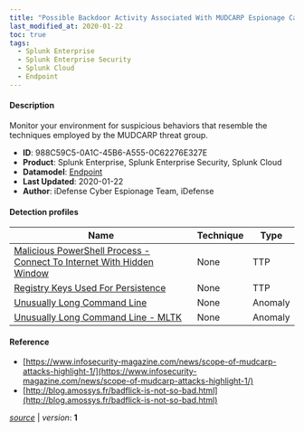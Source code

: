 ```yaml
---
title: "Possible Backdoor Activity Associated With MUDCARP Espionage Campaigns"
last_modified_at: 2020-01-22
toc: true
tags:
  - Splunk Enterprise
  - Splunk Enterprise Security
  - Splunk Cloud
  - Endpoint
---
```


#### Description

Monitor your environment for suspicious behaviors that resemble the techniques employed by the MUDCARP threat group.

- **ID**: 988C59C5-0A1C-45B6-A555-0C62276E327E
- **Product**: Splunk Enterprise, Splunk Enterprise Security, Splunk Cloud
- **Datamodel**: [Endpoint](https://docs.splunk.com/Documentation/CIM/latest/User/Endpoint)
- **Last Updated**: 2020-01-22
- **Author**: iDefense Cyber Espionage Team, iDefense

#### Detection profiles

| Name        | Technique   | Type         |
| ----------- | ----------- |--------------|
| [Malicious PowerShell Process - Connect To Internet With Hidden Window](/endpoint/malicious_powershell_process_-_connect_to_internet_with_hidden_window/) | None | TTP |
| [Registry Keys Used For Persistence](/endpoint/registry_keys_used_for_persistence/) | None | TTP |
| [Unusually Long Command Line](/endpoint/unusually_long_command_line/) | None | Anomaly |
| [Unusually Long Command Line - MLTK](/endpoint/unusually_long_command_line_-_mltk/) | None | Anomaly |

#### Reference

* [https://www.infosecurity-magazine.com/news/scope-of-mudcarp-attacks-highlight-1/](https://www.infosecurity-magazine.com/news/scope-of-mudcarp-attacks-highlight-1/)
* [http://blog.amossys.fr/badflick-is-not-so-bad.html](http://blog.amossys.fr/badflick-is-not-so-bad.html)



[_source_](https://github.com/splunk/security_content/tree/develop/stories/possible_backdoor_activity_associated_with_mudcarp_espionage_campaigns.yml) | _version_: **1**